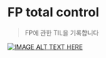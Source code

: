 # FP total control

> FP에 관한 TIL을 기록합니다

[![IMAGE ALT TEXT HERE](https://img.youtube.com/vi/lFymyHCHiXk/0.jpg)](https://www.youtube.com/watch?v=lFymyHCHiXk)
